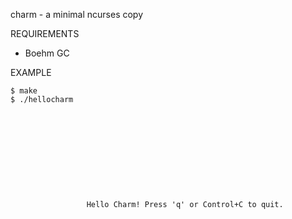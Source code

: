 charm - a minimal ncurses copy

REQUIREMENTS

 - Boehm GC

EXAMPLE

	$ make
	$ ./hellocharm
	
	
	
	
	
	
	
	
	
	
	
	                 Hello Charm! Press 'q' or Control+C to quit.
	
	
	
	
	
	
	
	
	
	
	
	
	